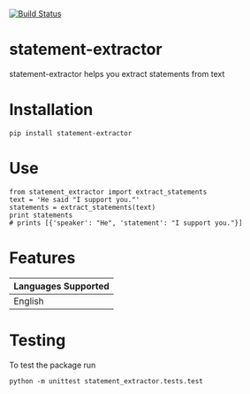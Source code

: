[![Build Status](https://travis-ci.org/DanielJDufour/statement-extractor.svg?branch=master)](https://travis-ci.org/DanielJDufour/statement-extractor)

# statement-extractor
statement-extractor helps you extract statements from text

# Installation
```
pip install statement-extractor
```

# Use
```
from statement_extractor import extract_statements
text = 'He said "I support you."'
statements = extract_statements(text)
print statements
# prints [{'speaker': "He", 'statement': "I support you."}]
```

# Features
| Languages Supported |
| ------------------- |
| English |

# Testing
To test the package run
```
python -m unittest statement_extractor.tests.test
